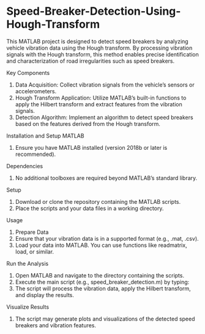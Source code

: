 # Speed-Breaker-Detection-Using-Hough-Transform


This MATLAB project is designed to detect speed breakers by analyzing vehicle vibration data using the Hough transform. By processing vibration signals with the Hough transform, this method enables precise identification and characterization of road irregularities such as speed breakers.

Key Components
1.	Data Acquisition: Collect vibration signals from the vehicle’s sensors or accelerometers.
2.	Hough Transform Application: Utilize MATLAB’s built-in functions to apply the Hilbert transform and extract features from the vibration signals.
3.	Detection Algorithm: Implement an algorithm to detect speed breakers based on the features derived from the Hough transform.

Installation and Setup
MATLAB
1.	Ensure you have MATLAB installed (version 2018b or later is recommended).

Dependencies
1.  No additional toolboxes are required beyond MATLAB’s standard library.
   
Setup
1.  Download or clone the repository containing the MATLAB scripts.
2.  Place the scripts and your data files in a working directory.
   
Usage
1.  Prepare Data
2.  Ensure that your vibration data is in a supported format (e.g., .mat, .csv).
3.  Load your data into MATLAB. You can use functions like readmatrix, load, or similar.
   
Run the Analysis
1.  Open MATLAB and navigate to the directory containing the scripts.
2.  Execute the main script (e.g., speed_breaker_detection.m) by typing:
3.  The script will process the vibration data, apply the Hilbert transform, and display the results.

Visualize Results
1.  The script may generate plots and visualizations of the detected speed breakers and vibration features.
